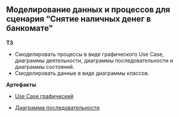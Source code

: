 ## Моделирование данных и процессов для сценария “Снятие наличных денег в банкомате"

**ТЗ**

- Смоделировать процессы в виде графического Use Case, диаграммы деятельности, диаграммы последовательности и диаграммы состояний.
- Смоделировать данные в виде диаграммы классов.

**Артефакты**

- [Use Case графический](https://github.com/arinask7/portfolio/tree/main/сash/use_case.pdf) 

- [Диаграмма последовательности](https://uml.planttext.com/plantuml/png/dLNBRjD05DtFLupSPJ6BBbbKBQoHMB3inYfPHBXEr9Xzug0Mv4fLkw52gYh-O19iC6qUlt3dZpXtx76Ss7K2oYAnvpxEFUVCpT4WzCx3JsU-y4x3thcax_H46QKqrv7q1lADt-q4eUWZg7lQxNj1AEc65CtfaHOq8vM77Rz_snZ3Pw-zuACGUI6vloyGor_52_UGarz9kjKZ7I5hIfcEz9L40wM7-3aMNC5c8fuVaV2WXu0mfHJVjHJF3-NUkoxoC95vIKe2KOe4PKPCyAJoqcu9eZNMj4TeZjn0Zd6aDdjtWW-YfN0ZW7hnRmXRyeXwPCTxe3kwTmtpIPq_5CRxzIWqi76ky7kzla52loW1z5GUI4YOGUin6iGlJW9Q8kkn65_IH8zH8uN6W14PhYDBH9iEQq2jUeQMYYxtXc3EcWFCdwQi5Nyx1JShbDC25XVuJFHNDZU0Nfy4JdjPfsBQZZ_eME1tSEgbILgoowLHSyQpIyFVKiUW2JnQel8HRX37v6O5NuPcwvhutx7l3ECbTAtuxpUY9njO-B8g9vUeDDRgPiP8MEYXr9zX25nhVO5McNJe1tYxPisTP_q8b6F0cc74bHMtEcXYBWbWwL5fe4tp97mtU2OU4rJCQS7TXdna3gPiOoKBdifDubOaARlmJU2jTwM_mFaLqF_bgUtGripLi32gq937Up5baJEM6O9247ggessz2UMkIl9HwITbeYPSVV4mVTRDpzKiOhONgopANHVgXczSSGJ6-3_hBm00)




